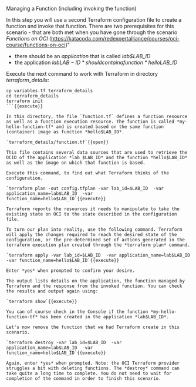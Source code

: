 Managing a Function (including invoking the function)

In this step you will use a second Terraform configuration file to create a function and invoke that function. There are two prerequisites for this scenario - that are both met when you have gone through the scenario  *Functions on OCI* (https://katacoda.com/redexpertalliance/courses/oci-course/functions-on-oci)"
* there should be an *application* that is called *lab$LAB_ID* 
* the application *lab$LAB-ID* should contain a function *hello$LAB_ID*

Execute the next command to work with Terraform in directory *terraform_details*:
```
cp variables.tf terraform_details
cd terraform_details
terraform init
```{{execute}}

In this directory, the file `function.tf` defines a function resource as well as a function execution resource. The function is called *my-hello-function-tf* and is created based on the same function (container) image as function *hello$LAB_ID*.  

`terraform_details/function.tf`{{open}}

This file contains several data sources that are used to retrieve the OCID of the application *lab_$LAB_ID* and the function *hello$LAB_ID* as well as the image on which that function is based. 

Execute this command, to find out what Terraform thinks of the configuration. 

`terraform plan -out config.tfplan -var lab_id=$LAB_ID  -var application_name=lab$LAB_ID  -var function_name=hello$LAB_ID`{{execute}}

Terraform reports the resources it needs to manipulate to take the existing state on OCI to the state described in the configuration file.

To turn our plan into reality, use the following command. Terraform will apply the changes required to reach the desired state of the configuration, or the pre-determined set of actions generated in the terraform execution plan created through the *terraform plan* command.

`terraform apply -var lab_id=$LAB_ID  -var application_name=lab$LAB_ID  -var function_name=hello$LAB_ID`{{execute}}

Enter *yes* when prompted to confirm your desire.

The output lists details on the application, the function managed by Terraform and the response from the invoked function. You can check the results and output again using:

`terraform show`{{execute}}

You can of course check in the Console if the function *my-hello-function-tf* has been created in the application *lab$LAB_ID*. 

Let's now remove the function that we had Terraform create in this scenario.

`terraform destroy -var lab_id=$LAB_ID  -var application_name=lab$LAB_ID  -var function_name=hello$LAB_ID`{{execute}}

Again, enter *yes* when prompted. Note: the OCI Terraform provider struggles a bit with deleting functions. The *destroy* command can take quite a long time to complete. You do not need to wait for completion of the command in order to finish this scenario.
